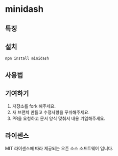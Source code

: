 # minidash

## 특징


## 설치
```bash
npm install minidash
```

## 사용법

## 기여하기
1. 저장소를 fork 해주세요.
2. 새 브랜치 만들고 수정사항을 푸쉬해주세요.
3. PR을 요청하고 문서 양식 맞춰서 내용 기입해주세요.

## 라이센스
MIT 라이센스에 따라 제공되는 오픈 소스 소프트웨어 입니다.